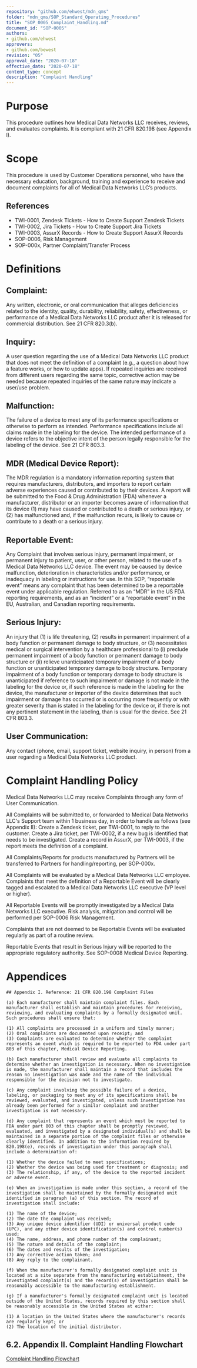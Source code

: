 ```yaml
---
repository: "github.com/ehwest/mdn_qms"
folder: "mdn_qms/SOP_Standard_Operating_Procedures"
title: "SOP_0005_Complaint_Handling.md"
document_id: "SOP-0005"
authors:
- github.com/ehwest
approvers:
- github.com/bewest
revision: "05"
approval_date: "2020-07-18"
effective_date: "2020-07-18"
content_type: concept
description: "Complaint Handling"
---
```


# Purpose

This procedure outlines how Medical Data Networks LLC receives, reviews, and evaluates complaints. It is compliant with 21 CFR 820.198 (see Appendix I).

# Scope

This procedure is used by Customer Operations personnel, who have the necessary education, background, training and experience to receive and document complaints for all of Medical Data Networks LLC’s products.

## References

 + TWI-0001, Zendesk Tickets - How to Create Support Zendesk Tickets
 + TWI-0002, Jira Tickets - How to Create Support Jira Tickets
 + TWI-0003, AssurX Records - How to Create Support AssurX Records
 + SOP-0006, Risk Management
 + SOP-000x, Partner Complaint/Transfer Process

# Definitions

## Complaint:  
Any written, electronic, or oral communication that alleges deficiencies related to the identity, quality, durability, reliability, safety, effectiveness, or performance of a Medical Data Networks LLC product after it is released for commercial distribution. See 21 CFR 820.3(b).

## Inquiry:  
A user question regarding the use of a Medical Data Networks LLC product that does not meet the definition of a complaint (e.g., a question about how a feature works, or how to update apps). If repeated inquiries are received from different users regarding the same topic, corrective action may be needed because repeated inquiries of the same nature may indicate a user/use problem.

## Malfunction: 
The failure of a device to meet any of its performance specifications or otherwise to perform as intended. Performance specifications include all claims made in the labeling for the device. The intended performance of a device refers to the objective intent of the person legally responsible for the labeling of the device. See 21 CFR 803.3. 

## MDR (Medical Device Report): 
The MDR regulation is a mandatory information reporting system that requires manufacturers, distributors, and importers to report certain adverse experiences caused or contributed to by their devices.  A report will be submitted to the Food & Drug Administration (FDA) whenever a manufacturer, distributor or an importer becomes aware of information that its device (1) may have caused or contributed to a death or serious injury, or (2) has malfunctioned and, if the malfunction recurs, is likely to cause or contribute to a death or a serious injury.

## Reportable Event: 
Any Complaint that involves serious injury, permanent impairment, or permanent injury to patient, user, or other person, related to the use of a Medical Data Networks LLC device.  The event may be caused by device malfunction, deterioration in characteristics and/or performance, or inadequacy in labeling or instructions for use.  In this SOP, “reportable event” means any complaint that has been determined to be a reportable event under applicable regulation.  Referred to as an “MDR” in the US FDA reporting requirements, and as an “incident” or a “reportable event” in the EU, Australian, and Canadian reporting requirements.

## Serious Injury: 
An injury that (1) is life threatening, (2) results in permanent impairment of a body function or permanent damage to body structure, or (3) necessitates medical or surgical intervention by a healthcare professional to (i) preclude permanent impairment of a body function or permanent damage to body structure or (ii) relieve unanticipated temporary impairment of a body function or unanticipated temporary damage to body structure. Temporary impairment of a body function or temporary damage to body structure is unanticipated if reference to such impairment or damage is not made in the labeling for the device or, if such reference is made in the labeling for the device, the manufacturer or importer of the device determines that such impairment or damage has occurred or is occurring more frequently or with greater severity than is stated in the labeling for the device or, if there is not any pertinent statement in the labeling, than is usual for the device. See 21 CFR 803.3.

## User Communication: 

Any contact (phone, email, support ticket, website inquiry, in person) from a user regarding a Medical Data Networks LLC product.

# Complaint Handling Policy

Medical Data Networks LLC may receive Complaints through any form of User Communication.

All Complaints will be submitted to, or forwarded to Medical Data Networks LLC's Support team within 1 business day, in order to handle as follows (see Appendix II):
Create a Zendesk ticket, per TWI-0001, to reply to the customer.
Create a Jira ticket, per TWI-0002, if a new bug is identified that needs to be investigated.
Create a record in AssurX, per TWI-0003, if the report meets the definition of a complaint.

All Complaints/Reports for products manufactured by Partners will be transferred to Partners for handling/reporting, per SOP-000x.

All Complaints will be evaluated by a Medical Data Networks LLC employee. Complaints that meet the definition of a Reportable Event will be clearly tagged and escalated to a Medical Data Networks LLC executive (VP level or higher).

All Reportable Events will be promptly investigated by a Medical Data Networks LLC executive. Risk analysis, mitigation and control will be performed per SOP-0006 Risk Management.

Complaints that are not deemed to be Reportable Events will be evaluated regularly as part of a routine review.

Reportable Events that result in Serious Injury will be reported to the appropriate regulatory authority. See SOP-0008 Medical Device Reporting.

# Appendices
	## Appendix I. Reference: 21 CFR 820.198 Complaint Files

	(a) Each manufacturer shall maintain complaint files. Each manufacturer shall establish and maintain procedures for receiving, reviewing, and evaluating complaints by a formally designated unit. Such procedures shall ensure that:

	(1) All complaints are processed in a uniform and timely manner;
	(2) Oral complaints are documented upon receipt; and
	(3) Complaints are evaluated to determine whether the complaint represents an event which is required to be reported to FDA under part 803 of this chapter, Medical Device Reporting.

	(b) Each manufacturer shall review and evaluate all complaints to determine whether an investigation is necessary. When no investigation is made, the manufacturer shall maintain a record that includes the reason no investigation was made and the name of the individual responsible for the decision not to investigate.

	(c) Any complaint involving the possible failure of a device, labeling, or packaging to meet any of its specifications shall be reviewed, evaluated, and investigated, unless such investigation has already been performed for a similar complaint and another investigation is not necessary.

	(d) Any complaint that represents an event which must be reported to FDA under part 803 of this chapter shall be promptly reviewed, evaluated, and investigated by a designated individual(s) and shall be maintained in a separate portion of the complaint files or otherwise clearly identified. In addition to the information required by 820.198(e), records of investigation under this paragraph shall include a determination of:

	(1) Whether the device failed to meet specifications;
	(2) Whether the device was being used for treatment or diagnosis; and
	(3) The relationship, if any, of the device to the reported incident or adverse event.

	(e) When an investigation is made under this section, a record of the investigation shall be maintained by the formally designated unit identified in paragraph (a) of this section. The record of investigation shall include:

	(1) The name of the device;
	(2) The date the complaint was received;
	(3) Any unique device identifier (UDI) or universal product code (UPC), and any other device identification(s) and control number(s) used;
	(4) The name, address, and phone number of the complainant;
	(5) The nature and details of the complaint;
	(6) The dates and results of the investigation;
	(7) Any corrective action taken; and
	(8) Any reply to the complainant.

	(f) When the manufacturer's formally designated complaint unit is located at a site separate from the manufacturing establishment, the investigated complaint(s) and the record(s) of investigation shall be reasonably accessible to the manufacturing establishment.

	(g) If a manufacturer's formally designated complaint unit is located outside of the United States, records required by this section shall be reasonably accessible in the United States at either:

	(1) A location in the United States where the manufacturer's records are regularly kept; or
	(2) The location of the initial distributor.

## 6.2. Appendix II. Complaint Handling Flowchart


[Complaint Handling Flowchart](./complaint_handling_flowchart.pdf)

